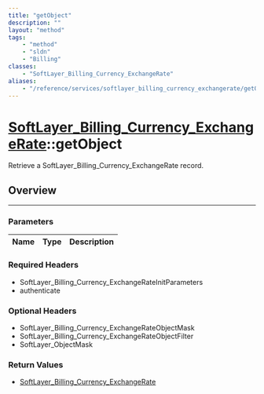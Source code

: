 ```yaml
---
title: "getObject"
description: ""
layout: "method"
tags:
    - "method"
    - "sldn"
    - "Billing"
classes:
    - "SoftLayer_Billing_Currency_ExchangeRate"
aliases:
    - "/reference/services/softlayer_billing_currency_exchangerate/getObject"
---
```

# [SoftLayer_Billing_Currency_ExchangeRate](/reference/services/SoftLayer_Billing_Currency_ExchangeRate)::getObject


Retrieve a SoftLayer_Billing_Currency_ExchangeRate record.


## Overview 


-----

### Parameters 
|Name | Type | Description |
| --- | --- | --- |


### Required Headers
* SoftLayer_Billing_Currency_ExchangeRateInitParameters
* authenticate


### Optional Headers
* SoftLayer_Billing_Currency_ExchangeRateObjectMask
* SoftLayer_Billing_Currency_ExchangeRateObjectFilter
* SoftLayer_ObjectMask

### Return Values
* <a href='/reference/datatypes/SoftLayer_Billing_Currency_ExchangeRate'>SoftLayer_Billing_Currency_ExchangeRate </a>




